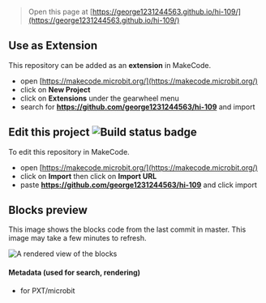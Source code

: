 
> Open this page at [https://george1231244563.github.io/hi-109/](https://george1231244563.github.io/hi-109/)

## Use as Extension

This repository can be added as an **extension** in MakeCode.

* open [https://makecode.microbit.org/](https://makecode.microbit.org/)
* click on **New Project**
* click on **Extensions** under the gearwheel menu
* search for **https://github.com/george1231244563/hi-109** and import

## Edit this project ![Build status badge](https://github.com/george1231244563/hi-109/workflows/MakeCode/badge.svg)

To edit this repository in MakeCode.

* open [https://makecode.microbit.org/](https://makecode.microbit.org/)
* click on **Import** then click on **Import URL**
* paste **https://github.com/george1231244563/hi-109** and click import

## Blocks preview

This image shows the blocks code from the last commit in master.
This image may take a few minutes to refresh.

![A rendered view of the blocks](https://github.com/george1231244563/hi-109/raw/master/.github/makecode/blocks.png)

#### Metadata (used for search, rendering)

* for PXT/microbit
<script src="https://makecode.com/gh-pages-embed.js"></script><script>makeCodeRender("{{ site.makecode.home_url }}", "{{ site.github.owner_name }}/{{ site.github.repository_name }}");</script>
